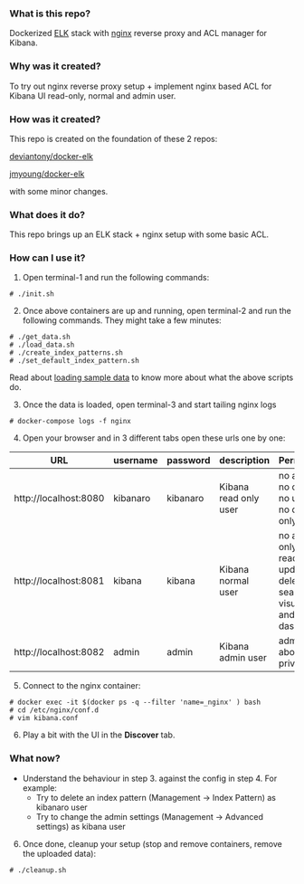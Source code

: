 ### What is this repo?

Dockerized [ELK](https://www.elastic.co/elk-stack) stack with [nginx](https://www.nginx.com/) reverse proxy and ACL manager for Kibana.

### Why was it created?

To try out nginx reverse proxy setup + implement nginx based ACL for Kibana UI read-only, normal and admin user.

### How was it created?

This repo is created on the foundation of these 2 repos:

[deviantony/docker-elk](https://github.com/deviantony/docker-elk)

[jmyoung/docker-elk](https://github.com/jmyoung/docker-elk)

with some minor changes.

### What does it do?

This repo brings up an ELK stack + nginx setup with some basic ACL.

### How can I use it?

1. Open terminal-1 and run the following commands:

  ```
  # ./init.sh
  ```

2. Once above containers are up and running, open terminal-2 and run the following
commands. They might take a few minutes:

  ```
  # ./get_data.sh
  # ./load_data.sh
  # ./create_index_patterns.sh
  # ./set_default_index_pattern.sh
  ```

Read about [loading sample data](https://www.elastic.co/guide/en/kibana/current/tutorial-load-dataset.html)
to know more about what the above scripts do.

3. Once the data is loaded, open terminal-3 and start tailing nginx logs

  ```
  # docker-compose logs -f nginx
  ```

4. Open your browser and in 3 different tabs open these urls one by one:


| URL                   | username | password | description           | Permissions      |
| --------------------- | -------- | -------- | --------------------- | ---------------- |
| http://localhost:8080 | kibanaro | kibanaro | Kibana read only user | no admin, no create, no update, no delete - only read |
| http://localhost:8081 | kibana   | kibana   | Kibana normal user    | no admin, only create, read, update, delete on search, visualization and dashboard | 
| http://localhost:8082 | admin    | admin    | Kibana admin user     | admin + above user privileges |

5. Connect to the nginx container:

  ```
  # docker exec -it $(docker ps -q --filter 'name=_nginx' ) bash
  # cd /etc/nginx/conf.d
  # vim kibana.conf
  ```

6. Play a bit with the UI in the **Discover** tab.

### What now?

- Understand the behaviour in step 3. against the config in step 4. For example:
  - Try to delete an index pattern (Management -> Index Pattern) as kibanaro user
  - Try to change the admin settings (Management -> Advanced settings) as kibana user

6. Once done, cleanup your setup (stop and remove containers, remove the uploaded data):

  ```
  # ./cleanup.sh
  ```
